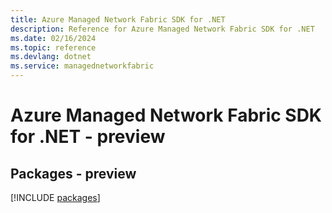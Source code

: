 ```yaml
---
title: Azure Managed Network Fabric SDK for .NET
description: Reference for Azure Managed Network Fabric SDK for .NET
ms.date: 02/16/2024
ms.topic: reference
ms.devlang: dotnet
ms.service: managednetworkfabric
---
```

# Azure Managed Network Fabric SDK for .NET - preview
## Packages - preview
[!INCLUDE [packages](managed-network-fabric-index.md)]